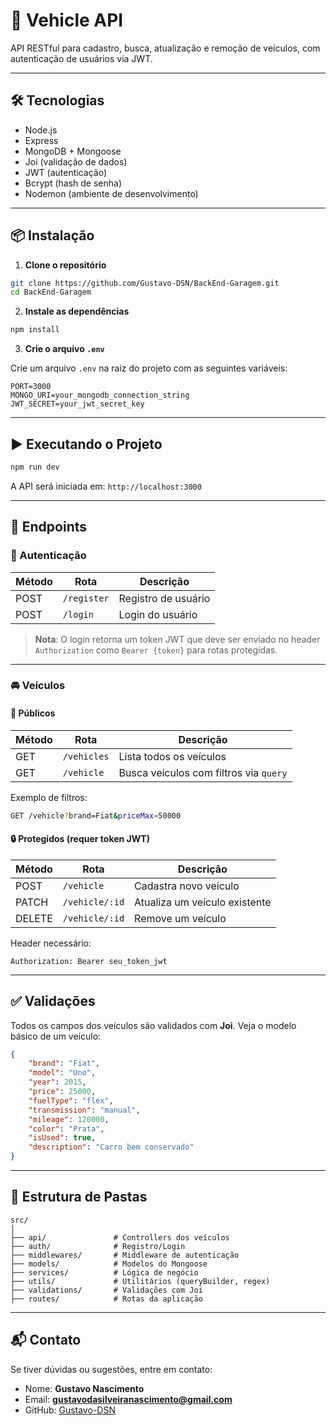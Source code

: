 # 🚗 Vehicle API

API RESTful para cadastro, busca, atualização e remoção de veículos, com autenticação de usuários via JWT.

---

## 🛠️ Tecnologias

-   Node.js
-   Express
-   MongoDB + Mongoose
-   Joi (validação de dados)
-   JWT (autenticação)
-   Bcrypt (hash de senha)
-   Nodemon (ambiente de desenvolvimento)

---

## 📦 Instalação

1. **Clone o repositório**

```bash
git clone https://github.com/Gustavo-DSN/BackEnd-Garagem.git
cd BackEnd-Garagem
```

2. **Instale as dependências**

```bash
npm install
```

3. **Crie o arquivo `.env`**

Crie um arquivo `.env` na raiz do projeto com as seguintes variáveis:

```env
PORT=3000
MONGO_URI=your_mongodb_connection_string
JWT_SECRET=your_jwt_secret_key
```

---

## ▶️ Executando o Projeto

```bash
npm run dev
```

A API será iniciada em: `http://localhost:3000`

---

## 📌 Endpoints

### 🔐 Autenticação

| Método | Rota        | Descrição           |
| ------ | ----------- | ------------------- |
| POST   | `/register` | Registro de usuário |
| POST   | `/login`    | Login do usuário    |

> **Nota**: O login retorna um token JWT que deve ser enviado no header `Authorization` como `Bearer {token}` para rotas protegidas.

---

### 🚘 Veículos

#### 📖 Públicos

| Método | Rota        | Descrição                              |
| ------ | ----------- | -------------------------------------- |
| GET    | `/vehicles` | Lista todos os veículos                |
| GET    | `/vehicle`  | Busca veículos com filtros via `query` |

Exemplo de filtros:

```bash
GET /vehicle?brand=Fiat&priceMax=50000
```

#### 🔒 Protegidos (requer token JWT)

| Método | Rota           | Descrição                     |
| ------ | -------------- | ----------------------------- |
| POST   | `/vehicle`     | Cadastra novo veículo         |
| PATCH  | `/vehicle/:id` | Atualiza um veículo existente |
| DELETE | `/vehicle/:id` | Remove um veículo             |

Header necessário:

```http
Authorization: Bearer seu_token_jwt
```

---

## ✅ Validações

Todos os campos dos veículos são validados com **Joi**. Veja o modelo básico de um veículo:

```json
{
	"brand": "Fiat",
	"model": "Uno",
	"year": 2015,
	"price": 25000,
	"fuelType": "flex",
	"transmission": "manual",
	"mileage": 120000,
	"color": "Prata",
	"isUsed": true,
	"description": "Carro bem conservado"
}
```

---

## 🧠 Estrutura de Pastas

```
src/
│
├── api/               # Controllers dos veículos
├── auth/              # Registro/Login
├── middlewares/       # Middleware de autenticação
├── models/            # Modelos do Mongoose
├── services/          # Lógica de negócio
├── utils/             # Utilitários (queryBuilder, regex)
├── validations/       # Validações com Joi
├── routes/            # Rotas da aplicação

```

---

## 📬 Contato

Se tiver dúvidas ou sugestões, entre em contato:

-   Nome: **Gustavo Nascimento**
-   Email: **gustavodasilveiranascimento@gmail.com**
-   GitHub: [Gustavo-DSN](https://github.com/Gustavo-DSN)
